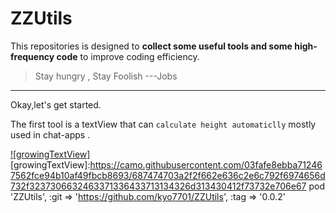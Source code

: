 # ZZUtils

This repositories is designed to **collect some useful tools and some high-frequency code** to improve coding efficiency.

>Stay hungry , Stay Foolish     ---Jobs
***

Okay,let's get started.

The first tool is a textView that can `calculate height automaticlly` mostly used in chat-apps .

[![growingTextView]](https://github.com/HansPinckaers/GrowingTextView)
[growingTextView]:https://camo.githubusercontent.com/03fafe8ebba712467562fce94b10af49fbcb8693/687474703a2f2f662e636c2e6c792f6974656d732f3237306632463371336433713134326d313430412f73732e706e67
pod 'ZZUtils', :git => 'https://github.com/kyo7701/ZZUtils', :tag => '0.0.2'


